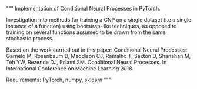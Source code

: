 """
Implementation of Conditional Neural Processes in PyTorch. 

Investigation into methods for training a CNP on a single dataset (i.e a single instance of a function) 
using bootstrap-like techniques, as opposed to training on several functions assumed to be drawn from the same
stochastic process. 

Based on the work carried out in this paper: 
Conditional Neural Processes: Garnelo M, Rosenbaum D, Maddison CJ, Ramalho T, Saxton D, Shanahan M,
Teh YW, Rezende DJ, Eslami SM. Conditional Neural Processes. In International Conference on Machine
Learning 2018.

Requirements: 
PyTorch, numpy, sklearn
"""
